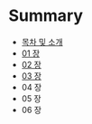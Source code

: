 # Summary

* [목차 및 소개](README.md)
* [01 장](chapter1.md)
* [02 장](02_c7a5.md)
* [03 장](03_c7a5.md)
* 04 장
* 05 장
* 06 장

